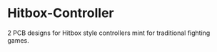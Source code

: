 # Hitbox-Controller
2 PCB designs for Hitbox style controllers mint for traditional fighting games.
